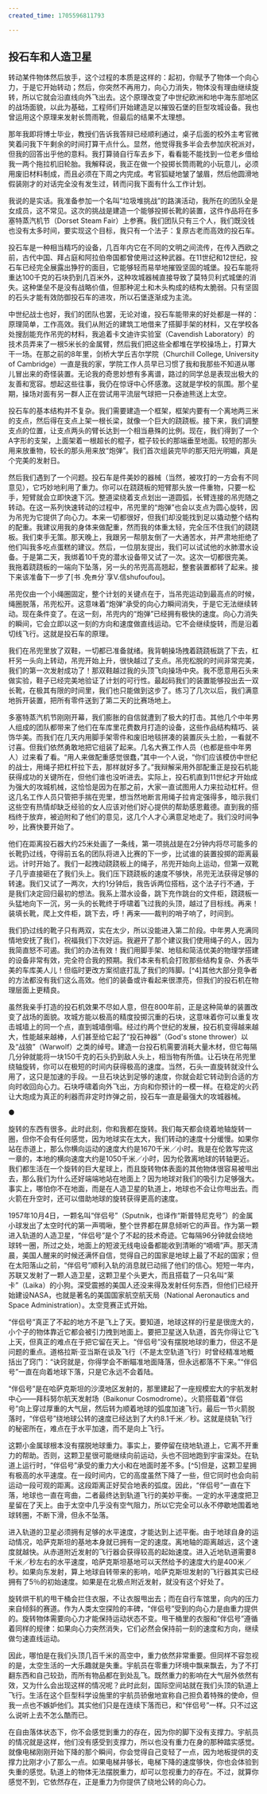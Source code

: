 ```yaml
---
created_time: 1705596811793

---
```

## 投石车和人造卫星

转动某件物体然后放手，这个过程的本质是这样的：起初，你赋予了物体一个向心力，于是它开始转动；然后，你突然不再用力，向心力消失，物体没有理由继续旋转，所以它就会沿直线向外飞出去。这个原理改变了中世纪欧洲和地中海东部地区的战场面貌，以此为基础，工程师们开始建造足以摧毁石堡的巨型攻城设备。我也曾运用这个原理来发射长筒雨靴，但最后的结果不太理想。

那年我即将博士毕业，教授们告诉我答辩已经顺利通过，桌子后面的校外主考官微笑着问我下午剩余的时间打算干点什么。显然，他觉得我多半会去参加庆祝派对，但我的回答出乎他的意料。我打算骑自行车去乡下，看看能不能找到一位老乡借给我一两个拖拉机旧轮胎。我解释说，我正在做一个投掷长筒雨靴的小玩意儿，必须用废旧材料制成，而且必须在下周之内完成。考官狐疑地皱了皱眉，然后他圆滑地假装刚才的对话完全没有发生过，转而问我下面有什么工作计划。

我说的是实话。我准备参加一个名叫“垃圾堆挑战”的路演活动，我所在的团队全是女成员，这不常见。这次的挑战是建造一个能够投掷长靴的装置，这件作品将在多塞特蒸汽机节（Dorset Steam Fair）上参赛。我们团队只有三个人，我们既没钱也没有太多时间，要实现这个目标，我只有一个法子：复原古老而高效的投石车。

投石车是一种相当精巧的设备，几百年内它在不同的文明之间流传，在传入西欧之前，古代中国、拜占庭和阿拉伯帝国都曾使用过这种武器。在11世纪和12世纪，投石车已经完全展露出狰狞的面目，它能够轻而易举地摧毁坚固的城堡。投石车能将重达100千克的石块扔到几百米外，这种攻城器械直接导致了莫特贝利式城堡的消失。这种堡垒不是没有战略价值，但那种泥土和木头构成的结构太脆弱。只有坚固的石头才能有效防御投石车的进攻，所以石堡逐渐成为主流。

中世纪战士也好，我们的团队也罢，无论对谁，投石车能带来的好处都是一样的：原理简单，工作高效。我们从附近的建筑工地借来了搭脚手架的材料，又在学校各处搜刮能充作吊兜的材料，我追着卡文迪许实验室（Cavendish Laboratory）的技术员弄来了一根5米长的金属臂，然后我们把这些全都堆在学校操场上，打算大干一场。在那之前的8年里，剑桥大学丘吉尔学院（Churchill College, University of Cambridge）一直是我的家，学院工作人员早已习惯了我和我那些不知道从哪儿冒出来的奇怪装置。无论我的奇思妙想有多离谱，路过的同学总是表现出极大的友善和宽容。想起这些往事，我仍在惊讶中心怀感激。这就是学校的氛围。那个星期，操场对面有另一群人正在尝试用平流层气球把一只泰迪熊送上太空。

投石车的基本结构并不复杂。我们需要建造一个框架，框架内要有一个离地两三米的支点，然后得在支点上架一根长梁，就像一个巨大的跷跷板。接下来，我们调整支点的位置，让支点两头的臂长达到一个相当悬殊的比例。现在，我们得到了一个A字形的支架，上面架着一根超长的棍子，棍子较长的那端垂至地面。较短的那头用来放重物，较长的那头用来放“炮弹”。我们首次组装完毕的那天阳光明媚，真是个完美的发射日。

然后我们遇到了一个问题。投石车是件美妙的器械（当然，被攻打的一方会有不同意见），它巧妙地利用了重力。你可以在跷跷板的短臂那头放一件重物，只要一松手，短臂就会立即快速下沉。整道梁绕着支点划出一道圆弧，长臂连接的吊兜随之转动。在这一系列快速转动的过程中，吊兜里的“炮弹”也会以支点为圆心旋转，因为吊兜为它提供了向心力。本来一切都很好，但我们却没能找到足以撬动整个结构的配重。我建议用我的身体来做配重，然而我的体重太轻，完全压不住我们的跷跷板。我们束手无策。那天晚上，我跟另一帮朋友倒了一大通苦水，并严肃地拒绝了他们叫我多吃点蛋糕的建议。然后，一位朋友提出，我们可以试试他的水肺潜水设备。于是第二天，我绑着10千克的潜水设备带又试了一次。这次一切都很完美。我拖着跷跷板的一端向下坠落，另一头的吊兜高高翘起，整套装置都转了起来。接下来该准备下一步了[书 .免`费`分`享V.信shufoufou]。

吊兜仅由一个小绳圈固定，整个计划的关键点在于，当吊兜运动到最高点的时候，绳圈脱落，吊兜松开。这意味着“炮弹”承受的向心力瞬间消失，于是它无法继续转动。现在条件变了。在这一刻，吊兜内的“炮弹”已经拥有极快的速度。向心力消失的瞬间，它会立即以这一刻的方向和速度做直线运动。它不会继续旋转，而是沿着切线飞行。这就是投石车的原理。

我们在吊兜里放了双鞋，一切都已准备就绪。我背朝操场拽着跷跷板跳了下去，杠杆另一头向上转动，吊兜开始上升，很快越过了支点。吊兜松脱的时间非常完美，我们的第一次发射成功了！那双鞋越过我的头顶飞向操场中央。我不愿意用石头来做实验，鞋子已经完美地验证了计划的可行性。最起码我们的装置能够投出去一双长靴，在极其有限的时间里，我们也只能做到这步了。练习了几次以后，我们满意地拆开装置，把所有零件送到了第二天的比赛场地上。

多塞特蒸汽机节刚刚开幕，我们膨胀的自信就遭到了极大的打击。其他几个中年男人组成的团队都带来了他们在车库里花费数月打造的设备，这些作品结构精巧、装饰华美。而我们在几天内用脚手架零件和废旧地毯拼凑的装置灰头土脸，一看就不讨喜。但我们依然勇敢地把它组装了起来。几名大赛工作人员（也都是些中年男人）过来看了看。“用人来做配重感觉很蠢，”其中一个人说，“你们应该模仿中世纪的战士，用绳子把杠杆拉下去，那样就好多了。”我辩解采用外部配重正是投石机能获得成功的关键所在，但他们谁也没听进去。实际上，投石机直到11世纪才开始成为强大的攻城机械，这恰恰是因为在那之前，大家一直试图用人力来拉动杠杆。但这几名工作人员只管把手揣在兜里，想当然地断言用绳子拉肯定强得多，暗示我们这些空有热情却缺乏经验的女人应该对他们好心提供的帮助感恩戴德。直到我的搭档终于放弃，被迫附和了他们的意见，这几个人才心满意足地走了。我们没时间争吵，比赛快要开始了。

他们在距离投石器大约25米处画了一条线，第一项挑战是在2分钟内将尽可能多的长靴扔过线，夺得前五名的团队将进入比赛的下一步，比试谁的装置投掷的距离最远。计时开始了。我们一起拽动跷跷板上的绳子，吊兜开始向上运动，但第一双靴子几乎直接砸在了我们头上。我们压下跷跷板的速度不够快，吊兜无法获得足够的转速。我们又试了一两次，大约1分钟后，我告诉两位搭档，这个法子行不通，于是我们决定回归最初的想法。我系上潜水设备，跳下充作跳台的文件柜，跷跷板一头猛地向下一沉，另一头的长靴终于呼啸着飞过我的头顶，越过了目标线。再来！装填长靴，爬上文件柜，跳下去，呼！再来——裁判的哨子响了，时间到。

我们扔过线的靴子只有两双，实在太少，所以没能进入第二阶段。中年男人充满同情地安抚了我们，祝福我们下次好运。我避开了那个建议我们使用绳子的人，因为我简直怒不可遏。我们的办法有效！我们用脚手架、地毯和简洁优美的物理学搭建的设备非常有效，完全符合我的预期。我们本来有机会打败那些结构复杂、外表华美的车库美人儿！但临时更改方案彻底打乱了我们的阵脚。[^4]其他大部分竞争者的方法都没有我们这么高效。他们的装备或许看起来很漂亮，但我们的投石机在物理层面上更精良。

虽然我亲手打造的投石机效果不尽如人意，但在800年前，正是这种简单的装置改变了战场的面貌。攻城方能以极高的精度投掷沉重的石块，这意味着你可以重复攻击城墙上的同一个点，直到城墙倒塌。经过约两个世纪的发展，投石机变得越来越大，性能越来越棒，人们甚至给它起了“投石神器”（God's stone thrower）以及“战狼”（Warwolf）之类的绰号。建造一台投石机需要消耗大量木材，但它每隔几分钟就能将一块150千克的石头扔到敌人头上，相当物有所值。让石块在吊兜里绕轴旋转，你可以在极短的时间内获得极高的速度。当然，石头一直旋转就没什么用了，这只是加速的手段。一旦石块达到足够的速度，你就会趁它转动到合适的方向时收回向心力。石块呼啸着向外飞出，方向和你预计的一模一样。在稳定的火药让大炮成为真正的利器而非定时炸弹之前，投石车一直是最强大的攻城器械。

●

旋转的东西有很多。此时此刻，你和我都在旋转。我们每天都会绕着地轴旋转一圈，但你不会有任何感觉，因为地球实在太大，我们转动的速度十分缓慢。如果你站在赤道上，那么你横向运动的速度大约是1670千米／小时。我是在伦敦写完这一章的，本地的横向速度大约是1050千米／小时，因为伦敦离地球的转轴更近。我们都生活在一个旋转的巨大星球上，而且旋转物体表面的其他物体很容易被甩出去，那么我们为什么还好端端地站在地面上？因为地球对我们的吸引力足够强大。事实上，哪怕你不在地面，而是在人造卫星的轨道上，地球也不会让你甩出去。而火箭在升空时，还可以借助地球的旋转获得更高的速度。

1957年10月4日，一颗名叫“伴侣号”（Sputnik，也译作“斯普特尼克号”）的金属小球发出了太空时代的第一声啁啾，整个世界都在屏息倾听它的声音。作为第一颗进入轨道的人造卫星，“伴侣号”是个了不起的技术奇迹。它每隔96分钟就会绕地球转一圈，所过之处，地面上的短波无线电设备都能收到清晰的“嘀嘀”声。那天清晨，美国人醒来的时候还满怀自信，觉得自己的国家是地球上最了不起的国家；但在太阳落山之前，“伴侣号”顺利入轨的消息就已动摇了他们的信心。短短一年内，苏联又发射了一颗人造卫星，这颗卫星个头更大，而且搭载了一只名叫“莱卡”（Laika）的小狗。深受震撼的美国人还没来得及发射任何东西，但他们已经开始建设NASA，也就是著名的美国国家航空航天局（National Aeronautics and Space Administration）。太空竞赛正式开始。

“伴侣号”真正了不起的地方不是飞上了天。要知道，地球这样的行星是很庞大的，小个子的物体靠近它都会被引力拽到地面上。要把卫星送入轨道，首先你得让它飞上天，但真正的难点在于把它留在天上。“伴侣号”没有摆脱地球的重力，但这不是问题的重点。道格拉斯·亚当斯在谈及飞行（不是太空轨道飞行）时曾经精准地概括出了窍门：“诀窍就是，你得学会不断瞄准地面降落，但永远都落不下来。”“伴侣号”一直在向着地球下落，只是它永远不会着陆。

“伴侣号”是在哈萨克斯坦的沙漠地区发射的，那里建起了一座规模宏大的宇航发射中心——拜科努尔航天发射场（Baikonur Cosmodrome）。火箭搭载着“伴侣号”向上穿过厚重的大气层，然后转为顺着地球的弧度加速飞行。最后一节火箭脱落时，“伴侣号”绕地球公转的速度已经达到了大约8.1千米／秒。这就是绕轨飞行的秘密所在，难点在于水平加速，而不是向上飞行。

这颗小金属球根本没有摆脱地球重力。事实上，要停留在绕地轨道上，它离不开重力的帮助。否则，这颗卫星很可能继续向前运动，头也不回地跑到宇宙深处。在轨道上运行时，“伴侣号”承受的重力大小和在地面时差不多。[^5]但是，这颗卫星拥有极高的水平速度。在一段时间内，它的高度虽然下降了一些，但它同时也会向前运动一段可观的距离。这段距离正好契合地表的弧度。因此，“伴侣号”一直在下落，地球也一直在弯曲，二者最终达到轨道飞行的美妙平衡。一定的水平速度把卫星留在了天上。由于太空中几乎没有空气阻力，所以它完全可以永不停歇地围着地球转圈，不断下滑，但永不坠落。

进入轨道的卫星必须拥有足够的水平速度，才能达到上述平衡。由于地球自身的运动情况，哈萨克斯坦的基地本身就已拥有一定的速度。离地轴的距离越远，这个速度就越快。从赤道附近发射的飞行器会获得较高的起始速度。进入近地轨道需要8千米／秒左右的水平速度，哈萨克斯坦基地可以天然给予的速度大约是400米／秒。如果向东发射，算上地球自转带来的影响，哈萨克斯坦发射的飞行器其实已经拥有了5％的初始速度。如果是在北极点附近发射，就没有这个好处了。

旋转烘干机的甩干桶会拦住衣服，不让衣服甩出去；而在自行车馆里，向内的压力来自倾斜的赛道。作为人类太空探险的丰碑，“伴侣号”受到的向心力是由重力提供的。旋转物体需要向心力才能保持运动状态不变。甩干桶里的衣服和“伴侣号”遵循着同样的规律：如果向心力突然消失，它们必然会保持前一刻的速度和方向，继续做匀速直线运动。

因此，哪怕是在我们头顶几百千米的高空中，重力依然非常重要。但同样不容忽视的是，太空生活的一大乐趣就是失重。宇航员在零重力环境中飘来飘去，为了不打翻东西和自己较劲，而所有物品都在到处乱飞。既然重力的影响在大气层外依然有效，又为什么会出现这样的情况呢？此时此刻，国际空间站就在我们头顶的轨道上飞行。生活在这个巨型科学设施里的宇航员骄傲地宣称自己担负着特殊的使命，但我一点也不嫉妒他们。其实他们只是在连续下落而已，和“伴侣号”一样。只不过这么说听上去不怎么酷而已。

在自由落体状态下，你不会感觉到重力的存在，因为你的脚下没有支撑力。宇航员的情况就是这样，他们没有感受到支撑力，所以也没有重力在身的那种踏实感觉。就像电梯刚刚开始下降的那个瞬间，你会觉得自己变轻了一点，因为地板提供的支撑力比刚才小了那么一点。如果电梯井够长，电梯下降的速度够快，你也会体验到失重的感觉。轨道上的物体无法摆脱重力，却可以忽视重力的存在。不过，就算你感觉不到，它依然存在，正是重力为你提供了绕地公转的向心力。